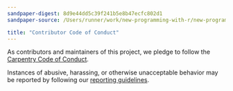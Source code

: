 ```yaml
---
sandpaper-digest: 8d9e44dd5c39f241b5e8b47ecfc802d1
sandpaper-source: /Users/runner/work/new-programming-with-r/new-programming-with-r/CODE_OF_CONDUCT.md

title: "Contributor Code of Conduct"
---
```


As contributors and maintainers of this project,
we pledge to follow the [Carpentry Code of Conduct][coc].

Instances of abusive, harassing, or otherwise unacceptable behavior
may be reported by following our [reporting guidelines][coc-reporting].


[coc-reporting]: https://docs.carpentries.org/topic_folders/policies/incident-reporting.html
[coc]: https://docs.carpentries.org/topic_folders/policies/code-of-conduct.html
